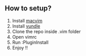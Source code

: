 ## How to setup?
1. Install [macvim](http://macvim-dev.github.io/macvim/)
2. Install [vundle](https://github.com/VundleVim/Vundle.vim)
3. Clone the repo inside .vim folder
4. Open vimrc 
5. Run :PluginInstall
6. Enjoy !!
